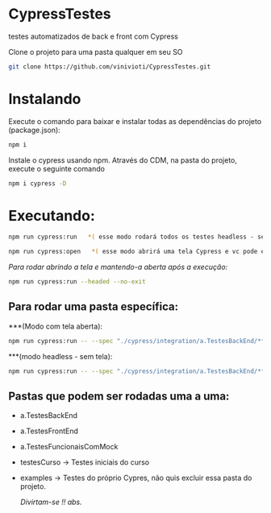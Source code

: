   # CypressTestes
testes automatizados de back e front com Cypress

Clone o projeto para uma pasta qualquer em seu SO

```bash 
git clone https://github.com/vinivioti/CypressTestes.git
```
# Instalando

Execute o comando para baixar e instalar todas as dependências do projeto (package.json):

```bash
npm i
```

Instale o cypress usando npm. Através do CDM, na pasta do projeto, execute o seguinte comando
```bash
npm i cypress -D
```
# Executando:

```bash
npm run cypress:run   *( esse modo rodará todos os testes headless - sem tela - )*
```
```bash
npm run cypress:open   *( esse modo abrirá uma tela Cypress e vc pode escolher os cenários, clicando sobre eles na tela nova )*
```
*Para rodar abrindo a tela e mantendo-a aberta após a execução:*
```bash
npm run cypress:run --headed --no-exit
```
## Para rodar uma pasta específica: ##

***(Modo com tela aberta):
```bash
npm run cypress:run -- --spec "./cypress/integration/a.TestesBackEnd/**/*.spec.js" --headed --no-exit   
```
***(modo headless - sem tela):
```bash
npm run cypress:run -- --spec "./cypress/integration/a.TestesBackEnd/**/*.spec.js"   
```

## **Pastas que podem ser rodadas uma a uma:** ## 
- a.TestesBackEnd
- a.TestesFrontEnd
- a.TestesFuncionaisComMock
-  testesCurso -> Testes iniciais do curso 
- examples -> Testes do próprio Cypres, não quis excluir essa pasta do projeto.

  *Divirtam-se !! abs.*

